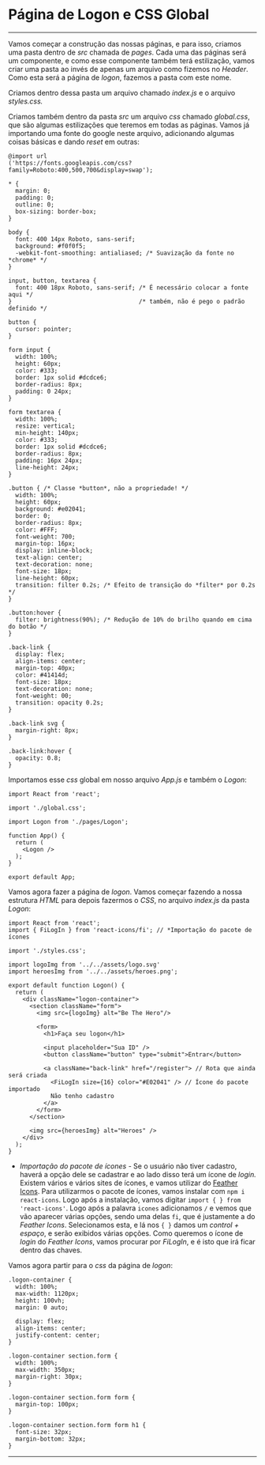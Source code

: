 # Página de Logon e CSS Global

---

Vamos começar a construção das nossas páginas, e para isso, criamos uma pasta dentro de *src* chamada de *pages*. Cada uma das páginas será um componente, e como esse componente também terá estilização, vamos criar uma pasta ao invés de apenas um arquivo como fizemos no *Header*. Como esta será a página de *logon*, fazemos a pasta com este nome.

Criamos dentro dessa pasta um arquivo chamado *index.js* e o arquivo *styles.css.*

Criamos também dentro da pasta *src* um arquivo *css* chamado *global.css*, que são algumas estilizações que teremos em todas as páginas. Vamos já importando uma fonte do google neste arquivo, adicionando algumas coisas básicas e dando *reset* em outras:

    @import url
    ('https://fonts.googleapis.com/css?family=Roboto:400,500,700&display=swap');
    
    * {
      margin: 0;
      padding: 0;
      outline: 0;
      box-sizing: border-box;
    }
    
    body {
      font: 400 14px Roboto, sans-serif;
      background: #f0f0f5;
      -webkit-font-smoothing: antialiased; /* Suavização da fonte no *chrome* */
    }
    
    input, button, textarea {
      font: 400 18px Roboto, sans-serif; /* É necessário colocar a fonte aqui */
    }                                    /* também, não é pego o padrão definido */
    
    button {
      cursor: pointer;
    }
    
    form input {
      width: 100%;
      height: 60px;
      color: #333;
      border: 1px solid #dcdce6;
      border-radius: 8px;
      padding: 0 24px;
    }
    
    form textarea {
      width: 100%;
      resize: vertical;
      min-height: 140px;
      color: #333;
      border: 1px solid #dcdce6;
      border-radius: 8px;
      padding: 16px 24px;
      line-height: 24px;
    }
    
    .button { /* Classe *button*, não a propriedade! */
      width: 100%;
      height: 60px;
      background: #e02041;
      border: 0;
      border-radius: 8px;
      color: #FFF;
      font-weight: 700;
      margin-top: 16px;
      display: inline-block;
      text-align: center;
      text-decoration: none;
      font-size: 18px;
      line-height: 60px;
      transition: filter 0.2s; /* Efeito de transição do *filter* por 0.2s */
    }
    
    .button:hover {
      filter: brightness(90%); /* Redução de 10% do brilho quando em cima do botão */
    }
    
    .back-link {
      display: flex;
      align-items: center;
      margin-top: 40px;
      color: #41414d;
      font-size: 18px;
      text-decoration: none;
      font-weight: 00;
      transition: opacity 0.2s;
    }
    
    .back-link svg {
      margin-right: 8px;
    }
    
    .back-link:hover {
      opacity: 0.8;
    }

Importamos esse *css* global em nosso arquivo *App.js* e também o *Logon*:

    import React from 'react';
    
    import './global.css'; 
    
    import Logon from './pages/Logon';
    
    function App() {
      return (
        <Logon />
      );
    }
    
    export default App;

Vamos agora fazer a página de *logon*. Vamos começar fazendo a nossa estrutura *HTML* para depois fazermos o *CSS*, no arquivo *index.js* da pasta *Logon*:

    import React from 'react';
    import { FiLogIn } from 'react-icons/fi'; // *Importação do pacote de ícones
    
    import './styles.css';
    
    import logoImg from '../../assets/logo.svg'
    import heroesImg from '../../assets/heroes.png';
    
    export default function Logon() {
      return (
        <div className="logon-container">
          <section className="form">
            <img src={logoImg} alt="Be The Hero"/>
    
            <form>
              <h1>Faça seu logon</h1>
    
              <input placeholder="Sua ID" />
              <button className="button" type="submit">Entrar</button>
            
              <a className="back-link" href="/register"> // Rota que ainda será criada
                <FiLogIn size={16} color="#E02041" /> // Ícone do pacote importado
                Não tenho cadastro
              </a>
            </form>
          </section>
    
          <img src={heroesImg} alt="Heroes" />
        </div>
      );
    }

* *Importação do pacote de ícones -* Se o usuário não tiver cadastro, haverá a opção dele se cadastrar e ao lado disso terá um ícone de *login.* Existem vários e vários sites de ícones, e vamos utilizar do [Feather Icons](https://feathericons.com/). Para utilizarmos o pacote de ícones, vamos instalar com `npm i react-icons`. Logo após a instalação, vamos digitar `import { } from 'react-icons'`. Logo após a palavra `icones` adicionamos `/` e vemos que vão aparecer várias opções, sendo uma delas `fi`, que é justamente a do *Feather Icons*. Selecionamos esta, e lá nos `{ }` damos um *control + espaço*, e serão exibidos várias opções. Como queremos o ícone de *login* do *Feather Icons*, vamos procurar por *FiLogIn*, e é isto que irá ficar dentro das chaves.

Vamos agora partir para o *css* da página de *logon*:

    .logon-container {
      width: 100%;
      max-width: 1120px;
      height: 100vh;
      margin: 0 auto;
    
      display: flex;
      align-items: center;
      justify-content: center;
    }
    
    .logon-container section.form {
      width: 100%;
      max-width: 350px;
      margin-right: 30px;
    }
    
    .logon-container section.form form {
      margin-top: 100px;
    }
    
    .logon-container section.form form h1 {
      font-size: 32px;
      margin-bottom: 32px;
    }

---